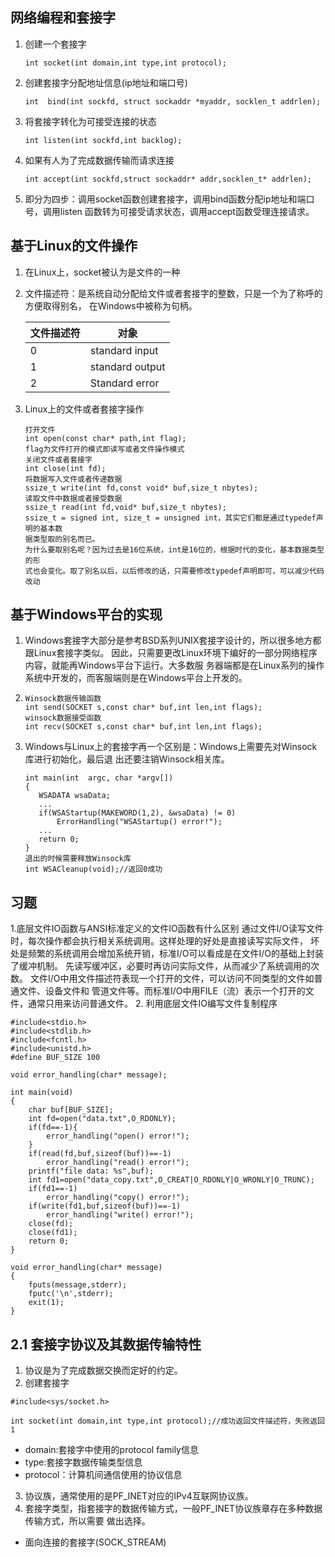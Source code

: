 ## 网络编程和套接字
1. 创建一个套接字
   ```
   int socket(int domain,int type,int protocol);
   ```
2. 创建套接字分配地址信息(ip地址和端口号)
   ```
   int  bind(int sockfd, struct sockaddr *myaddr, socklen_t addrlen);
   ```
3. 将套接字转化为可接受连接的状态
   ```
   int listen(int sockfd,int backlog);
   ```
4. 如果有人为了完成数据传输而请求连接
   ```
   int accept(int sockfd,struct sockaddr* addr,socklen_t* addrlen);
   ```
5. 即分为四步：调用socket函数创建套接字，调用bind函数分配ip地址和端口号，调用listen
   函数转为可接受请求状态，调用accept函数受理连接请求。
## 基于Linux的文件操作
1. 在Linux上，socket被认为是文件的一种
2. 文件描述符：是系统自动分配给文件或者套接字的整数，只是一个为了称呼的方便取得别名，
在Windows中被称为句柄。   

    | 文件描述符 | 对象 |
    |- |- |
    | 0| standard input|
    | 1| standard output|
    | 2| Standard error |
3. Linux上的文件或者套接字操作
   ```
   打开文件
   int open(const char* path,int flag);
   flag为文件打开的模式即读写或者文件操作模式
   关闭文件或者套接字
   int close(int fd);
   将数据写入文件或者传递数据
   ssize_t write(int fd,const void* buf,size_t nbytes);
   读取文件中数据或者接受数据
   ssize_t read(int fd,void* buf,size_t nbytes);
   ssize_t = signed int, size_t = unsigned int，其实它们都是通过typedef声明的基本数
   据类型取的别名而已。
   为什么要取别名呢？因为过去是16位系统，int是16位的，根据时代的变化，基本数据类型的形
   式也会变化。取了别名以后，以后修改的话，只需要修改typedef声明即可，可以减少代码改动
   ```
## 基于Windows平台的实现
1. Windows套接字大部分是参考BSD系列UNIX套接字设计的，所以很多地方都跟Linux套接字类似。
因此，只需要更改Linux环境下编好的一部分网络程序内容，就能再Windows平台下运行。大多数服
务器端都是在Linux系列的操作系统中开发的，而客服端则是在Windows平台上开发的。
2.
   ```
   Winsock数据传输函数
   int send(SOCKET s,const char* buf,int len,int flags);
   winsock数据接受函数
   int recv(SOCKET s,const char* buf,int len,int flags);
   ```
3. Windows与Linux上的套接字再一个区别是：Windows上需要先对Winsock库进行初始化，最后退
出还要注销Winsock相关库。
   ```
   int main(int  argc, char *argv[])
   {
      WSADATA wsaData;
      ...
      if(WSAStartup(MAKEWORD(1,2), &wsaData) != 0)
          ErrorHandling("WSAStartup() error!");
      ...
      return 0;
   }
   退出的时候需要释放Winsock库
   int WSACleanup(void);//返回0成功
   ```
## 习题
1.底层文件IO函数与ANSI标准定义的文件IO函数有什么区别
  通过文件I/O读写文件时，每次操作都会执行相关系统调用。这样处理的好处是直接读写实际文件，
  坏处是频繁的系统调用会增加系统开销，标准I/O可以看成是在文件I/O的基础上封装了缓冲机制。
  先读写缓冲区，必要时再访问实际文件，从而减少了系统调用的次数。
  文件I/O中用文件描述符表现一个打开的文件，可以访问不同类型的文件如普通文件、设备文件和
  管道文件等。而标准I/O中用FILE（流）表示一个打开的文件，通常只用来访问普通文件。
2. 利用底层文件IO编写文件复制程序
```
#include<stdio.h>
#include<stdlib.h>
#include<fcntl.h>
#include<unistd.h>
#define BUF_SIZE 100

void error_handling(char* message);

int main(void)
{
    char buf[BUF_SIZE];
    int fd=open("data.txt",O_RDONLY);
    if(fd==-1){
        error_handling("open() error!");
    }
    if(read(fd,buf,sizeof(buf))==-1)
        error_handling("read() error!");
    printf("file data: %s",buf);
    int fd1=open("data_copy.txt",O_CREAT|O_RDONLY|O_WRONLY|O_TRUNC);
    if(fd1==-1)
        error_handling("copy() error!");
    if(write(fd1,buf,sizeof(buf))==-1)
        error_handling("write() error!");
    close(fd);
    close(fd1);
    return 0;
}

void error_handling(char* message)
{
    fputs(message,stderr);
    fputc('\n',stderr);
    exit(1);
}
```

## 2.1 套接字协议及其数据传输特性
1. 协议是为了完成数据交换而定好的约定。
2. 创建套接字
```
#include<sys/socket.h>

int socket(int domain,int type,int protocol);//成功返回文件描述符，失败返回1
```
* domain:套接字中使用的protocol family信息
* type:套接字数据传输类型信息
* protocol：计算机间通信使用的协议信息
3. 协议族，通常使用的是PF_INET对应的IPv4互联网协议族。
4. 套接字类型，指套接字的数据传输方式，一般PF_INET协议族章存在多种数据传输方式，所以需要
做出选择。
* 面向连接的套接字(SOCK_STREAM)
